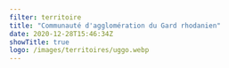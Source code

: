 ```yaml
---
filter: territoire
title: "Communauté d'agglomération du Gard rhodanien"
date: 2020-12-28T15:46:34Z
showTitle: true
logo: /images/territoires/uggo.webp
---
```

